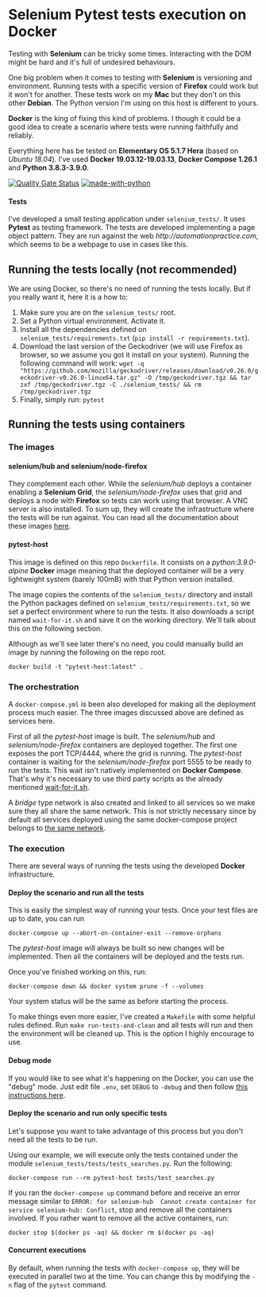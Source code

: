 # Selenium Pytest tests execution on Docker
Testing with **Selenium** can be tricky some times. Interacting with the DOM might be hard and it's full of undesired
behaviours.

One big problem when it comes to testing with **Selenium** is versioning and environment. Running tests with a specific
version of **Firefox** could work but it won't for another. These tests work on my **Mac** but they don't on this other **Debian**. The Python version I'm using on this host is different to yours.

**Docker** is the king of fixing this kind of problems. I though it could be a good idea to create a scenario where
tests were running faithfully and reliably.

Everything here has be tested on **Elementary OS 5.1.7 Hera** (based on _Ubuntu 18.04_). I've used
**Docker 19.03.12-19.03.13**, **Docker Compose 1.26.1** and **Python 3.8.3-3.9.0**.

[![Quality Gate Status](https://sonarcloud.io/api/project_badges/measure?project=aorestr_selenium-in-docker&metric=alert_status)](https://sonarcloud.io/dashboard?id=aorestr_selenium-in-docker)
[![made-with-python](https://img.shields.io/badge/Made%20with-Python-1f425f.svg)](https://www.python.org/)

#### Tests
I've developed a small testing application under `selenium_tests/`. It uses **Pytest** as testing framework.
The tests are developed implementing a page object pattern.
They are run against the web _http://automationpractice.com_, which seems to be a webpage to use in cases like this.

## Running the tests locally (not recommended)
We are using Docker, so there's no need of running the tests locally. But if you really want it, here it is a how to:

1) Make sure you are on the `selenium_tests/` root.
2) Set a Python virtual environment. Activate it.
3) Install all the dependencies defined on `selenium_tests/requirements.txt` (`pip install -r requirements.txt`).
4) Download the last version of the Geckodriver (we will use Firefox as browser, so we assume you got it install on your system).
Running the following command will work:
`
wget -q "https://github.com/mozilla/geckodriver/releases/download/v0.26.0/geckodriver-v0.26.0-linux64.tar.gz" -O /tmp/geckodriver.tgz && tar zxf /tmp/geckodriver.tgz -C ./selenium_tests/ && rm /tmp/geckodriver.tgz
`
5) Finally, simply run: `pytest`

## Running the tests using containers
### The images
#### selenium/hub and selenium/node-firefox
They complement each other. While the _selenium/hub_ deploys a container enabling a **Selenium Grid**, the
_selenium/node-firefox_ uses that grid and deploys a node with **Firefox** so tests can work using that browser.
A VNC server is also installed. To sum up, they will create the infrastructure where the tests will be run against.
You can read all the documentation about these images [here](https://github.com/SeleniumHQ/docker-selenium).

#### pytest-host
This image is defined on this repo `Dockerfile`. It consists on a _python:3.9.0-alpine_ **Docker** image meaning that
the deployed container will be a very lightweight system (barely 100mB) with that Python version installed.

The image copies the contents of the `selenium_tests/` directory and install the Python packages defined on
`selenium_tests/requirements.txt`, so we set a perfect environment where to run the tests. It also downloads a script
named `wait-for-it.sh` and save it on the working directory. We'll talk about this on the following section.

Although as we'll see later there's no need, you could manually build an image by running the following on the repo root.
```
docker build -t "pytest-host:latest" .
```

### The orchestration
A `docker-compose.yml` is been also developed for making all the deployment process much easier. The three images
discussed above are defined as services here.

First of all the _pytest-host_ image is built. The _selenium/hub_ and _selenium/node-firefox_ containers are deployed
together. The first one exposes the port TCP/4444, where the grid is running. The _pytest-host_ container is waiting for the 
_selenium/node-firefox_ port 5555 to be ready to run the tests. This wait isn't natively implemented on **Docker Compose**.
That's why it's necessary to use third party scripts as the already mentioned
[wait-for-it.sh](https://github.com/vishnubob/wait-for-it).

A _bridge_ type network is also created and linked to all services so we make sure they all share the same network.
This is not strictly necessary since by default all services deployed using the same docker-compose project belongs to
[the same network](https://docs.docker.com/compose/networking/).

### The execution
There are several ways of running the tests using the developed **Docker** infrastructure.

#### Deploy the scenario and run all the tests
This is easily the simplest way of running your tests. Once your test files are up to date, you can run
```
docker-compose up --abort-on-container-exit --remove-orphans 
```
The _pytest-host_ image will always be built so new changes will be implemented. Then all the containers will be
deployed and the tests run.

Once you've finished working on this, run:
```
docker-compose down && docker system prune -f --volumes
```

Your system status will be the same as before starting the process.

To make things even more easier, I've created a `Makefile` with some helpful rules defined. Run `make run-tests-and-clean`
and all tests will run and then the environment will be cleaned up. This is the option I highly encourage to use.

#### Debug mode
If you would like to see what it's happening on the Docker, you can use the "debug" mode. Just edit
file `.env`, set `DEBUG` to `-debug` and then follow [this instructions here](https://github.com/SeleniumHQ/docker-selenium#debugging).

#### Deploy the scenario and run only specific tests
Let's suppose you want to take advantage of this process but you don't need all the tests to be run.

Using our example, we will execute only the tests contained under the module `selenium_tests/tests/tests_searches.py`.
Run the following:
```
docker-compose run --rm pytest-host tests/test_searches.py
```

If you ran the `docker-compose up` command before and receive an error message similar to
`ERROR: for selenium-hub  Cannot create container for service selenium-hub: Conflict`, stop and remove all the
containers involved. If you rather want to remove all the active containers, run:
```
docker stop $(docker ps -aq) && docker rm $(docker ps -aq)
```

#### Concurrent executions
By default, when running the tests with `docker-compose up`, they will be executed in parallel two at the time. 
You can change this by modifying the `-n` flag of the `pytest` command.
